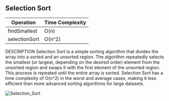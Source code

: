 ## Selection Sort

| Operation      | Time Complexity |
|-----------------|-----------------|
| findSmallest    | O(n)            |
| selectionSort   | O(n^2)           |

DESCRIPTION
Selection Sort is a simple sorting algorithm that divides the array into a sorted and an unsorted region. 
The algorithm repeatedly selects the smallest (or largest, depending on the desired order) element from the unsorted region and swaps it with the first element of the unsorted region. 
This process is repeated until the entire array is sorted. 
Selection Sort has a time complexity of O(n^2) in the worst and average cases, making it less efficient than more advanced sorting algorithms for large datasets.

![Selection_Sort](https://github.com/neskor-b/Algoritms-and-data-structure/assets/89013557/bcb418fb-6d95-4654-927a-013cf32f63fd)
